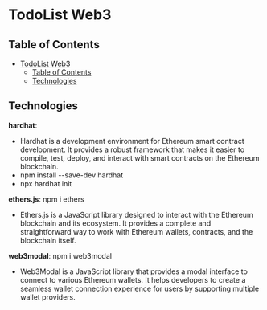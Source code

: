 # TodoList Web3

## Table of Contents

- [TodoList Web3](#todolist-web3)
  - [Table of Contents](#table-of-contents)
  - [Technologies](#technologies)

## Technologies

**hardhat**:

- Hardhat is a development environment for Ethereum smart contract development. It provides a robust framework that makes it easier to compile, test, deploy, and interact with smart contracts on the Ethereum blockchain.
- npm install --save-dev hardhat
- npx hardhat init

**ethers.js**: npm i ethers

- Ethers.js is a JavaScript library designed to interact with the Ethereum blockchain and its ecosystem. It provides a complete and straightforward way to work with Ethereum wallets, contracts, and the blockchain itself.

**web3modal**: npm i web3modal

- Web3Modal is a JavaScript library that provides a modal interface to connect to various Ethereum wallets. It helps developers to create a seamless wallet connection experience for users by supporting multiple wallet providers.
